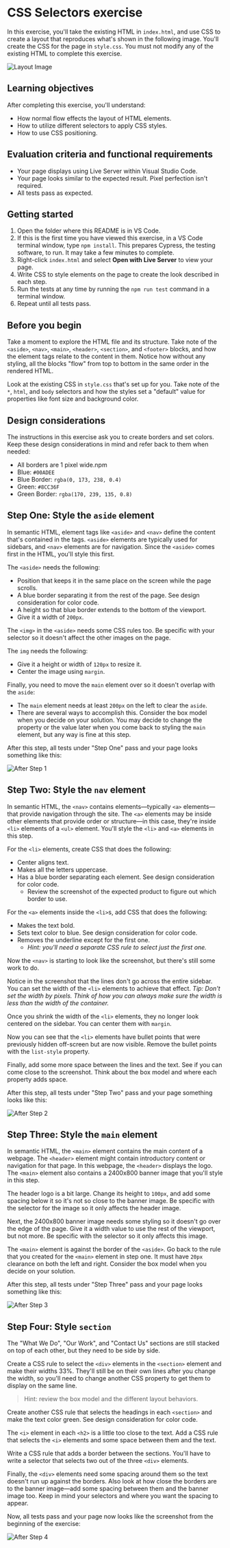 # CSS Selectors exercise

In this exercise, you'll take the existing HTML in `index.html`, and use CSS to create a layout that reproduces what's shown in the following image. You'll create the CSS for the page in `style.css`. You must not modify any of the existing HTML to complete this exercise.

![Layout Image](./screenshots/layout.png)

## Learning objectives

After completing this exercise, you'll understand:

* How normal flow effects the layout of HTML elements.
* How to utilize different selectors to apply CSS styles.
* How to use CSS positioning.

## Evaluation criteria and functional requirements

* Your page displays using Live Server within Visual Studio Code.
* Your page looks similar to the expected result. Pixel perfection isn't required.
* All tests pass as expected.

## Getting started

1. Open the folder where this README is in VS Code.
2. If this is the first time you have viewed this exercise, in a VS Code terminal window, type `npm install`. This prepares Cypress, the testing software, to run. It may take a few minutes to complete.
3. Right-click `index.html` and select **Open with Live Server** to view your page.
4. Write CSS to style elements on the page to create the look described in each step.
5. Run the tests at any time by running the `npm run test` command in a terminal window.
6. Repeat until all tests pass.

## Before you begin

Take a moment to explore the HTML file and its structure. Take note of the `<aside>`, `<nav>`, `<main>`, `<header>`, `<section>`, and `<footer>` blocks, and how the element tags relate to the content in them. Notice how without any styling, all the blocks "flow" from top to bottom in the same order in the rendered HTML.

Look at the existing CSS in `style.css` that's set up for you. Take note of the `*`, `html`, and `body` selectors and how the styles set a "default" value for properties like font size and background color.

## Design considerations

The instructions in this exercise ask you to create borders and set colors. Keep these design considerations in mind and refer back to them when needed:

* All borders are 1 pixel wide.npm
* Blue: `#00ADEE`
* Blue Border: `rgba(0, 173, 238, 0.4)`
* Green: `#8CC36F`
* Green Border: `rgba(170, 239, 135, 0.8)`

## Step One: Style the `aside` element

In semantic HTML, element tags like `<aside>` and `<nav>` define the content that's contained in the tags. `<aside>` elements are typically used for sidebars, and `<nav>` elements are for navigation. Since the `<aside>` comes first in the HTML, you'll style this first.

The `<aside>` needs the following:

* Position that keeps it in the same place on the screen while the page scrolls.
* A blue border separating it from the rest of the page. See design consideration for color code.
* A height so that blue border extends to the bottom of the viewport.
* Give it a width of `200px`.

The `<img>` in the `<aside>` needs some CSS rules too. Be specific with your selector so it doesn't affect the other images on the page.

The `img` needs the following:

* Give it a height or width of `120px` to resize it.
* Center the image using `margin`.

Finally, you need to move the `main` element over so it doesn't overlap with the `aside`:

* The `main` element needs at least `200px` on the left to clear the `aside`.
* There are several ways to accomplish this. Consider the box model when you decide on your solution. You may decide to change the property or the value later when you come back to styling the `main` element, but any way is fine at this step.

After this step, all tests under "Step One" pass and your page looks something like this:

![After Step 1](./screenshots/step1.png)

## Step Two: Style the `nav` element

In semantic HTML, the `<nav>` contains elements—typically `<a>` elements—that provide navigation through the site. The `<a>` elements may be inside other elements that provide order or structure—in this case, they're inside `<li>` elements of a `<ul>` element. You'll style the `<li>` and `<a>` elements in this step.

For the `<li>` elements, create CSS that does the following:

* Center aligns text.
* Makes all the letters uppercase.
* Has a blue border separating each element. See design consideration for color code.
    * Review the screenshot of the expected product to figure out which border to use.

For the `<a>` elements inside the `<li>`s, add CSS that does the following:

* Makes the text bold.
* Sets text color to blue. See design consideration for color code.
* Removes the underline except for the first one.
    * *Hint: you'll need a separate CSS rule to select just the first one.*

Now the `<nav>` is starting to look like the screenshot, but there's still some work to do.

Notice in the screenshot that the lines don't go across the entire sidebar. You can set the width of the `<li>` elements to achieve that effect. *Tip: Don't set the width by pixels. Think of how you can always make sure the width is less than the width of the container.*

Once you shrink the width of the `<li>` elements, they no longer look centered on the sidebar. You can center them with `margin`.

Now you can see that the `<li>` elements have bullet points that were previously hidden off-screen but are now visible. Remove the bullet points with the `list-style` property.

Finally, add some more space between the lines and the text. See if you can come close to the screenshot. Think about the box model and where each property adds space.

After this step, all tests under "Step Two" pass and your page something looks like this:

![After Step 2](./screenshots/step2.png)

## Step Three: Style the `main` element 

In semantic HTML, the `<main>` element contains the main content of a webpage. The `<header>` element might contain introductory content or navigation for that page. In this webpage, the `<header>` displays the logo. The `<main>` element also contains a 2400x800 banner image that you'll style in this step.

The header logo is a bit large. Change its height to `100px`, and add some spacing below it so it's not so close to the banner image. Be specific with the selector for the image so it only affects the header image.

Next, the 2400x800 banner image needs some styling so it doesn't go over the edge of the page. Give it a width value to use the rest of the viewport, but not more. Be specific with the selector so it only affects this image.

The `<main>` element is against the border of the `<aside>`. Go back to the rule that you created for the `<main>` element in step one. It must have `20px` clearance on both the left and right. Consider the box model when you decide on your solution.

After this step, all tests under "Step Three" pass and your page looks something like this:

![After Step 3](./screenshots/step3.png)

## Step Four: Style `section`

The "What We Do", "Our Work", and "Contact Us" sections are still stacked on top of each other, but they need to be side by side.

Create a CSS rule to select the `<div>` elements in the `<section>` element and make their widths 33%. They'll still be on their own lines after you change the width, so you'll need to change another CSS property to get them to display on the same line.

> Hint: review the box model and the different layout behaviors.

Create another CSS rule that selects the headings in each `<section>` and make the text color green. See design consideration for color code.

The `<i>` element in each `<h2>` is a little too close to the text. Add a CSS rule that selects the `<i>` elements and some space between them and the text.

Write a CSS rule that adds a border between the sections. You'll have to write a selector that selects two out of the three `<div>` elements.

Finally, the `<div>` elements need some spacing around them so the text doesn't run up against the borders. Also look at how close the borders are to the banner image—add some spacing between them and the banner image too. Keep in mind your selectors and where you want the spacing to appear.

Now, all tests pass and your page now looks like the screenshot from the beginning of the exercise:

![After Step 4](./screenshots/step4.png)
